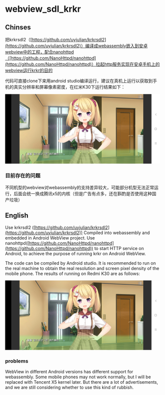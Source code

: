 # webview_sdl_krkr
## Chinses
把krkrsdl2（[https://github.com/uyjulian/krkrsdl2](https://github.com/uyjulian/krkrsdl2)）编译成webassembly嵌入到安卓webview中的工程，配合nanohttpd（[https://github.com/NanoHttpd/nanohttpd](https://github.com/NanoHttpd/nanohttpd)）拉起http服务实现在安卓手机上的webview运行krkr的目的

代码可直接clone下来用android studio编译运行，建议在真机上运行以获取到手机的真实分辨率和屏幕像素密度，在红米K30下运行结果如下：

![image](https://github.com/Yamilemon/webview_sdl_krkr/blob/master/Screenshot_2021-02-02-13-07-57-290_com.sora.webvi.jpg)

### 目前存在的问题
不同机型的webview对webassembly的支持差异较大，可能部分机型无法正常运行，后面会统一换成腾讯x5的内核（但是广告有点多，还在斟酌是否使用这种国产垃圾）

## English
Use krkrsdl2 ([https://github.com/uyjulian/krkrsdl2](https://github.com/uyjulian/krkrsdl2)) Compiled into webassembly and embedded in Android WebView project. Use nanohttpd([https://github.com/NanoHttpd/nanohttpd](https://github.com/NanoHttpd/nanohttpd)) to start HTTP service on Android, to achieve the purpose of running krkr on Android WebView.

The code can be compiled by Android studio. It is recommended to run on the real machine to obtain the real resolution and screen pixel density of the mobile phone. The results of running on Redmi K30 are as follows:

![image](https://github.com/Yamilemon/webview_sdl_krkr/blob/master/Screenshot_2021-02-02-13-07-57-290_com.sora.webvi.jpg)

### problems
WebView in different Android versions has different support for webassembly. Some mobile phones may not work normally, but I will be replaced with Tencent X5 kernel later. But there are a lot of advertisements, and we are still considering whether to use this kind of rubbish.
